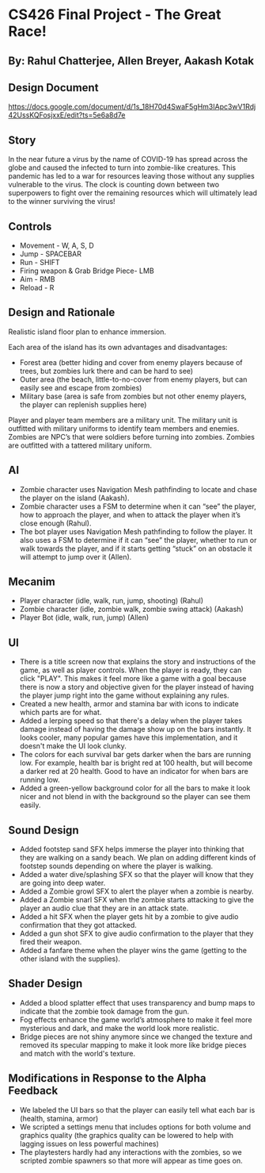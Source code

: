 # CS426 Final Project - The Great Race!
## By: Rahul Chatterjee, Allen Breyer, Aakash Kotak

## Design Document
https://docs.google.com/document/d/1s_18H70d4SwaF5gHm3IApc3wV1Rdj42UssKQFosjxxE/edit?ts=5e6a8d7e

## Story
In the near future a virus by the name of COVID-19 has spread across the globe and caused the infected to turn into zombie-like creatures. This pandemic has led to a war for resources leaving those without any supplies vulnerable to the virus. The clock is counting down between two superpowers to fight over the remaining resources which will ultimately lead to the winner surviving the virus!

## Controls
 - Movement - W, A, S, D
 - Jump - SPACEBAR
 - Run - SHIFT
 - Firing weapon & Grab Bridge Piece- LMB
 - Aim - RMB
 - Reload - R

## Design and Rationale
Realistic island floor plan to enhance immersion.

Each area of the island has its own advantages and disadvantages:
 - Forest area (better hiding and cover from enemy players because of trees, but zombies lurk there and can be hard to see)
 - Outer area (the beach, little-to-no-cover from enemy players, but can easily see and escape from zombies)
 - Military base (area is safe from zombies but not other enemy players, the player can replenish supplies here)
 
Player and player team members are a military unit. The military unit is outfitted with military uniforms to identify team members and enemies.
Zombies are NPC’s that were soldiers before turning into zombies. Zombies are outfitted with a tattered military uniform.


## AI
 - Zombie character uses Navigation Mesh pathfinding to locate and chase the player on the island (Aakash).
 - Zombie character uses a FSM to determine when it can “see” the player, how to approach the player, and when to attack the player when it’s close enough (Rahul).
 - The bot player uses Navigation Mesh pathfinding to follow the player. It also uses a FSM to determine if it can “see” the player, whether to run or walk towards the player, and if it starts getting “stuck” on an obstacle it will attempt to jump over it (Allen).

## Mecanim
  - Player character (idle, walk, run, jump, shooting) (Rahul)
  - Zombie character (idle, zombie walk, zombie swing attack) (Aakash)
  - Player Bot (idle, walk, run, jump) (Allen)
  
## UI
  - There is a title screen now that explains the story and instructions of the game, as well as player controls. When the player is ready, they can click "PLAY". This makes it feel more like a game with a goal because there is now a story and objective given for the player instead of having the player jump right into the game without explaining any rules.
  - Created a new health, armor and stamina bar with icons to indicate which parts are for what.
  - Added a lerping speed so that there's a delay when the player takes damage instead of having the damage show up on the bars instantly. It looks cooler, many popular games have this implementation, and it doesn't make the UI look clunky.
  - The colors for each survival bar gets darker when the bars are running low. For example, health bar is bright red at 100 health, but will become a darker red at 20 health. Good to have an indicator for when bars are running low.
  - Added a green-yellow background color for all the bars to make it look nicer and not blend in with the background so the player can see them easily.
  
## Sound Design
 - Added footstep sand SFX helps immerse the player into thinking that they are walking on a sandy beach. We plan on adding different kinds of footstep sounds depending on where the player is walking.
 - Added a water dive/splashing SFX so that the player will know that they are going into deep water.
 - Added a Zombie growl SFX to alert the player when a zombie is nearby.
 - Added a Zombie snarl SFX when the zombie starts attacking to give the player an audio clue that they are in an attack state.
 - Added a hit SFX when the player gets hit by a zombie to give audio confirmation that they got attacked.
 - Added a gun shot SFX to give audio confirmation to the player that they fired their weapon.
 - Added a fanfare theme when the player wins the game (getting to the other island with the supplies).
 
## Shader Design
 - Added a blood splatter effect that uses transparency and bump maps to indicate that the zombie took damage from the gun.
 - Fog effects enhance the game world’s atmosphere to make it feel more mysterious and dark, and make the world look more realistic.
 - Bridge pieces are not shiny anymore since we changed the texture and removed its specular mapping to make it look more like bridge pieces and match with the world's texture.

## Modifications in Response to the Alpha Feedback
 - We labeled the UI bars so that the player can easily tell what each bar is (health, stamina, armor)
 - We scripted a settings menu that includes options for both volume and graphics quality (the graphics quality can be lowered to help with lagging issues on less powerful machines)
 - The playtesters hardly had any interactions with the zombies, so we scripted zombie spawners so that more will appear as time goes on.

